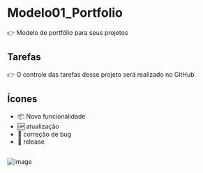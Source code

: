 # Modelo01_Portfolio

 :point_right: Modelo de portfólio para seus projetos

## Tarefas

:point_right: O controle das tarefas desse projeto será realizado no GitHub.

## Ícones
- :package: Nova funcionalidade
- :up: atualização
- :lady_beetle: correção de bug
- :checkered_flag: release

##

![image](https://user-images.githubusercontent.com/14182590/159287043-e67bc4a9-577e-46ba-aaf0-9c2cdb27ef49.png)
